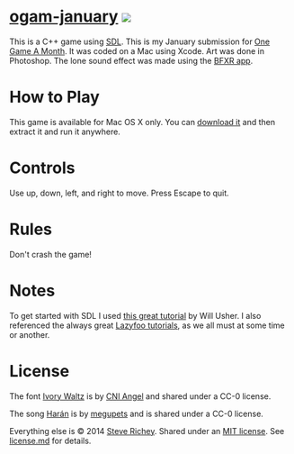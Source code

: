 # [ogam-january](https://github.com/steverichey/ogam-january) ![](https://img.shields.io/badge/download-game-brightgreen.svg)

This is a C++ game using [SDL](https://www.libsdl.org/). This is my January submission for [One Game A Month](http://www.onegameamonth.com/). It was coded on a Mac using Xcode. Art was done in Photoshop. The lone sound effect was made using the [BFXR app](http://www.bfxr.net/).

# How to Play

This game is available for Mac OS X only. You can [download it](https://github.com/steverichey/ogam-january/releases/download/Release/dont-crash-the-game.dmg) and then extract it and run it anywhere.

# Controls

Use up, down, left, and right to move. Press Escape to quit.

# Rules

Don't crash the game!

# Notes

To get started with SDL I used [this great tutorial](http://www.willusher.io/pages/sdl2/) by Will Usher. I also referenced the always great [Lazyfoo tutorials](http://lazyfoo.net/tutorials/SDL/index.php), as we all must at some time or another.

# License

The font [Ivory Waltz](https://github.com/steverichey/ivory-waltz-svg) is by [CNI Angel](http://cniangel.net/) and shared under a CC-0 license.

The song [Harán](http://opengameart.org/content/har%C3%A1n) is by [megupets](www.megupets.com) and is shared under a CC-0 license.

Everything else is &copy; 2014 [Steve Richey](http://www.steverichey.com/). Shared under an [MIT license](https://en.wikipedia.org/wiki/MIT_License). See [license.md](./license.md) for details.
